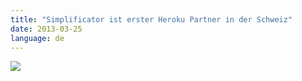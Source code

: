 ```yaml
---
title: "Simplificator ist erster Heroku Partner in der Schweiz"
date: 2013-03-25
language: de
---
```


![](/images/tumblr_inline_mk7n1pg5m51qz4rgp.png)

